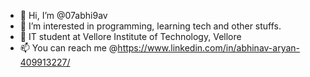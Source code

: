 - 👋 Hi, I’m @07abhi9av
- 👀 I’m interested in programming, learning tech and other stuffs.
- 🌱 IT student at Vellore Institute of Technology, Vellore
- 📫 You can reach me @https://www.linkedin.com/in/abhinav-aryan-409913227/
<!---
07abhi9av/07abhi9av is a ✨ special ✨ repository because its `README.md` (this file) appears on your GitHub profile.
You can click the Preview link to take a look at your changes.
--->

